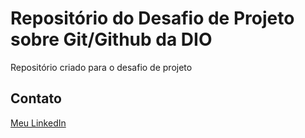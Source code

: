 # Repositório do Desafio de Projeto sobre Git/Github da DIO
Repositório criado para o desafio de projeto

## Contato
[Meu LinkedIn](https://www.linkedin.com/in/leonardo-da-cunha-farias/)
